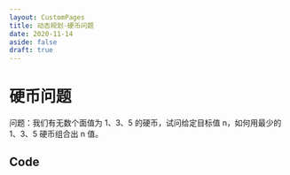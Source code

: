 ```yaml
---
layout: CustomPages
title: 动态规划-硬币问题
date: 2020-11-14
aside: false
draft: true
---
```


# 硬币问题

问题：我们有无数个面值为 1、3、5 的硬币，试问给定目标值 n，如何用最少的 1、3、5 硬币组合出 n 值。

## Code
